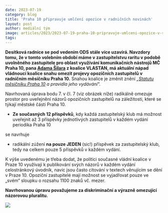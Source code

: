 ```yaml
---
date: 2023-07-19
category: blog
title: 'Praha 10 připravuje umlčení opozice v radničních novinách'
layout: post
author: mediální tým
image: articles/2023/2023-07-19-praha-10-pripravuje-umlceni-opozice-v-radnicnich-novinach.jpg
tags:
---
```



**Desítková radnice se pod vedením ODS stále více uzavírá. Navzdory tomu, že v tomto volebním období máme v zastupitelstvu raritu v podobě uvolněného zastupitele pro oblast využívání komunikačních nástrojů MČ Praha 10, pana  [Adama Šilara](https://praha10.cz/urad-mc/kontakty-a-uredni-hodiny/adresar-zamestnancu-uradu/jednotka/view/idosoby/54551/adam-silar-kancelar-starosty)  z koalice VLASTAN, má aktuální nápad vládnoucí koalice snahu omezit projevy opozičních zastupitelů v radničním měsíčníku Praha 10.**
Snahou koalice je změnit znění  _„[Statutu](https://praha10.cz/LinkClick.aspx?fileticket=CJZ-pMpouZ0%3d&tabid=3751&portalid=0)_ _[měsíčníku  Praha 10](https://praha10.cz/mesicnikpraha10) a pravidla jeho vydávání_“.

Navrhovaná úprava bodu 7. v čl. 7 (viz obrázek níže) radikálně omezuje prostor pro uveřejnění názorů opozičních zastupitelů na záležitosti, které se týkají městské části Praha 10.

-   **Ze současných 12 příspěvků**, kdy každá zastupitelský klub má možnost uveřejnit až 3 příspěvky jednotlivých zastupitelů v každém vydání periodika Praha 10

se navrhuje

-   radikální zúžení  **na pouze JEDEN**  (sic!) příspěvek za zastupitelský  klub, tedy na celkem pouze 5 příspěvků v každém vydání.

K výše uvedenému je třeba dodat, že politici současné vládní koalice v Praze 10 využívají k publikování svých názorů v každém vydání celostránkový úvodník, navíc jsou často citování v textech věnujícím se dění v Praze 10. Opoziční zastupitelé mají možnost se vyjadřovat pouze ve „svém“ sloupku o rozsahu 1100 znaků vč. mezer.

**Navrhovanou úpravu považujeme za diskriminační a výrazně omezující názorovou pluralitu.**

![](https://pirati10.cz/wp-content/uploads/2023/07/V%C3%BDst%C5%99i%C5%BEek_Status.png)
